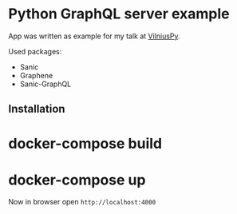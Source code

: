 Python GraphQL server example
=============================

App was written as example for my talk at [VilniusPy](https://www.meetup.com/vilniuspy/events/239818026/).

Used packages:

* Sanic
* Graphene
* Sanic-GraphQL


Installation
------------

  # docker-compose build
  # docker-compose up

Now in browser open `http://localhost:4000`
